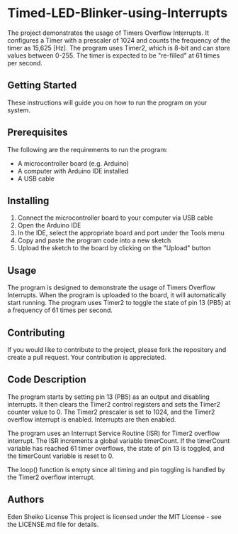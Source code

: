 # Timed-LED-Blinker-using-Interrupts
The project demonstrates the usage of Timers Overflow Interrupts. It configures a Timer with a prescaler of 1024 and counts the frequency of the timer as 15,625 [Hz]. The program uses Timer2, which is 8-bit and can store values between 0-255. The timer is expected to be "re-filled" at 61 times per second.

## Getting Started
These instructions will guide you on how to run the program on your system.

## Prerequisites
The following are the requirements to run the program:

* A microcontroller board (e.g. Arduino)
* A computer with Arduino IDE installed
* A USB cable
## Installing
1. Connect the microcontroller board to your computer via USB cable
2. Open the Arduino IDE
3. In the IDE, select the appropriate board and port under the Tools menu
4. Copy and paste the program code into a new sketch
5. Upload the sketch to the board by clicking on the "Upload" button
## Usage
The program is designed to demonstrate the usage of Timers Overflow Interrupts. When the program is uploaded to the board, it will automatically start running. The program uses Timer2 to toggle the state of pin 13 (PB5) at a frequency of 61 times per second.

## Contributing
If you would like to contribute to the project, please fork the repository and create a pull request. Your contribution is appreciated.

## Code Description
The program starts by setting pin 13 (PB5) as an output and disabling interrupts. It then clears the Timer2 control registers and sets the Timer2 counter value to 0. The Timer2 prescaler is set to 1024, and the Timer2 overflow interrupt is enabled. Interrupts are then enabled.

The program uses an Interrupt Service Routine (ISR) for Timer2 overflow interrupt. The ISR increments a global variable timerCount. If the timerCount variable has reached 61 timer overflows, the state of pin 13 is toggled, and the timerCount variable is reset to 0.

The loop() function is empty since all timing and pin toggling is handled by the Timer2 overflow interrupt.

## Authors
Eden Sheiko
License
This project is licensed under the MIT License - see the LICENSE.md file for details.
